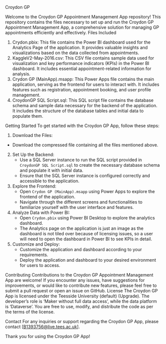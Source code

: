 Croydon GP 

Welcome to the Croydon GP Appointment Management App repository! This repository contains the files necessary to set up and run the Croydon GP Appointment Management App, a comprehensive solution for managing GP appointments efficiently and effectively.
Files Included
1. Crydon.pbix: This file contains the Power BI dashboard used for the Analytics Page of the application. It provides valuable insights and visualizations based on the data collected from appointments.
2. KaggleV2-May-2016.csv: This CSV file contains sample data used for visualization and key performance indicators (KPIs) in the Power BI dashboard. It includes essential appointment-related information for analysis.
3. Crydon GP (MainApp).msapp: This Power Apps file contains the main application, serving as the frontend for users to interact with. It includes features such as registration, appointment booking, and user profile management.
4. CroydonGP SQL Script.sql: This SQL script file contains the database schema and sample data necessary for the backend of the application. It includes the structure of the database tables and initial data to populate them.

Getting Started
To get started with the Croydon GP App, follow these steps:
1.	Download the Files: 
   - Download the compressed file containing all the files mentioned above.
2. Set Up the Backend:
   - Use a SQL Server instance to run the SQL script provided in `CroydonGP SQL Script.sql` to create the necessary database schema and populate it with initial data.
   - Ensure that the SQL Server instance is configured correctly and accessible to the application.
3. Explore the Frontend:
   - Open `Crydon GP (MainApp).msapp` using Power Apps to explore the frontend of the application.
   - Navigate through the different screens and functionalities to familiarize yourself with the user interface and features.
4. Analyze Data with Power BI:
   - Open `Crydon.pbix` using Power BI Desktop to explore the analytics dashboard.
   - The Analytics page on the application is just an image as the dashboard is not tiled over because of licensing issues, so a user will need to open the dashboard in Power BI to see KPIs in detail.
5. Customize and Deploy:
   - Customize the application and dashboard according to your requirements.
   - Deploy the application and dashboard to your desired environment for users to access.

Contributing
Contributions to the Croydon GP Appointment Management App are welcome! If you encounter any issues, have suggestions for improvements, or would like to contribute new features, please feel free to submit a pull request or open an issue on GitHub.
License
The Croydon GP App is licensed under the Teesside University (default) (Upgrade). The developer’s role is ‘Maker without full data access’, while the data platform is ‘Dataverse’. 
You are free to use, modify, and distribute the code as per the terms of the license.

Contact
For any inquiries or support regarding the Croydon GP App, please contact [B1393756@live.tees.ac.uk].

Thank you for using the Croydon GP App! 
